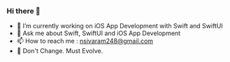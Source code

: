 ### Hi there 👋

<!--
**EvolverSwiftUI/evolverswiftui** is a ✨ _special_ ✨ repository because its `README.md` (this file) appears on your GitHub profile.

Here are some ideas to get you started:

- 🌱 I’m currently learning ...
- 👯 I’m looking to collaborate on ...
- 🤔 I’m looking for help with ...


-->

- 🔭 I’m currently working on iOS App Development with Swift and SwiftUI
- 💬 Ask me about Swift, SwiftUI and iOS App Development
- 📫 How to reach me  : nsivaram248@gmail.com
- 🏹 Don't Change. Must Evolve.
